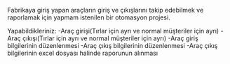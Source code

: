 Fabrikaya giriş yapan araçların giriş ve çıkışlarını takip edebilmek ve raporlamak için yapmam istenilen bir otomasyon projesi.

Yapabildikleriniz:
-Araç girişi(Tırlar için ayrı ve normal müşteriler için ayrı)
-Araç çıkışı(Tırlar için ayrı ve normal müşteriler için ayrı)
-Araç giriş bilgilerinin düzenlenmesi
-Araç çıkış bilgilerinin düzenlenmesi
-Araç çıkış bilgilerinin excel dosyası halinde raporunun alınması
